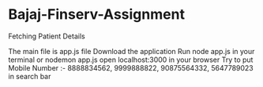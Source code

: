 # Bajaj-Finserv-Assignment
 Fetching Patient Details



 The main file is app.js file
 Download the application
 Run node app.js in your terminal or nodemon app.js
 open localhost:3000 in your browser
 Try to put Mobile Number :- 8888834562, 9999888822, 90875564332, 5647789023 in search bar 
